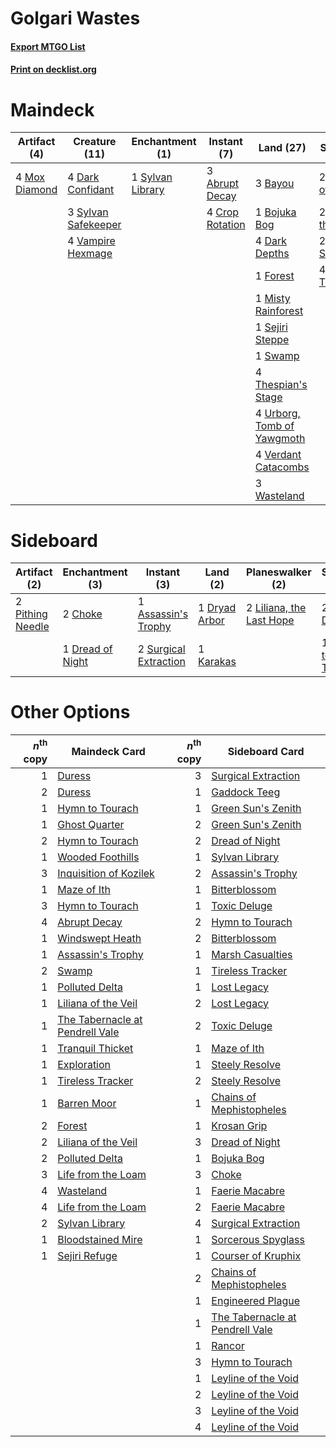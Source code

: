 # Golgari Wastes

#### [Export MTGO List](../collection/Golgari%20Wastes/Golgari%20Wastes.txt)
#### [Print on decklist.org](http://decklist.org/?deckmain=3%09Abrupt%20Decay%0A3%09Bayou%0A1%09Bojuka%20Bog%0A4%09Crop%20Rotation%0A4%09Dark%20Confidant%0A4%09Dark%20Depths%0A1%09Forest%0A2%09Inquisition%20of%20Kozilek%0A2%09Life%20from%20the%20Loam%0A1%09Misty%20Rainforest%0A4%09Mox%20Diamond%0A1%09Sejiri%20Steppe%0A1%09Swamp%0A1%09Sylvan%20Library%0A3%09Sylvan%20Safekeeper%0A2%09Sylvan%20Scrying%0A4%09Thespian's%20Stage%0A4%09Thoughtseize%0A4%09Urborg,%20Tomb%20of%20Yawgmoth%0A4%09Vampire%20Hexmage%0A4%09Verdant%20Catacombs%0A3%09Wasteland&deckside=1%09Assassin's%20Trophy%0A2%09Choke%0A1%09Dread%20of%20Night%0A1%09Dryad%20Arbor%0A2%09Duress%0A1%09Hymn%20to%20Tourach%0A1%09Karakas%0A2%09Liliana,%20the%20Last%20Hope%0A2%09Pithing%20Needle%0A2%09Surgical%20Extraction)
# Maindeck

|                                      Artifact (4)                                      |                                        Creature (11)                                         |                                      Enchantment (1)                                      |                                       Instant (7)                                        |                                              Land (27)                                              |                                           Sorcery (10)                                            |
|----------------------------------------------------------------------------------------|----------------------------------------------------------------------------------------------|-------------------------------------------------------------------------------------------|------------------------------------------------------------------------------------------|-----------------------------------------------------------------------------------------------------|---------------------------------------------------------------------------------------------------|
|4 [Mox Diamond](http://gatherer.wizards.com/Pages/Card/Details.aspx?multiverseid=212634)|4 [Dark Confidant](http://gatherer.wizards.com/Pages/Card/Details.aspx?multiverseid=370413)   |1 [Sylvan Library](http://gatherer.wizards.com/Pages/Card/Details.aspx?multiverseid=383120)|3 [Abrupt Decay](http://gatherer.wizards.com/Pages/Card/Details.aspx?multiverseid=425971) |3 [Bayou](http://gatherer.wizards.com/Pages/Card/Details.aspx?multiverseid=382860)                   |2 [Inquisition of Kozilek](http://gatherer.wizards.com/Pages/Card/Details.aspx?multiverseid=425900)|
|                                                                                        |3 [Sylvan Safekeeper](http://gatherer.wizards.com/Pages/Card/Details.aspx?multiverseid=430371)|                                                                                           |4 [Crop Rotation](http://gatherer.wizards.com/Pages/Card/Details.aspx?multiverseid=417430)|1 [Bojuka Bog](http://gatherer.wizards.com/Pages/Card/Details.aspx?multiverseid=247536)              |2 [Life from the Loam](http://gatherer.wizards.com/Pages/Card/Details.aspx?multiverseid=370398)    |
|                                                                                        |4 [Vampire Hexmage](http://gatherer.wizards.com/Pages/Card/Details.aspx?multiverseid=382397)  |                                                                                           |                                                                                          |4 [Dark Depths](http://gatherer.wizards.com/Pages/Card/Details.aspx?multiverseid=416746)             |2 [Sylvan Scrying](http://gatherer.wizards.com/Pages/Card/Details.aspx?multiverseid=49529)         |
|                                                                                        |                                                                                              |                                                                                           |                                                                                          |1 [Forest](http://gatherer.wizards.com/Pages/Card/Details.aspx?multiverseid=439605)                  |4 [Thoughtseize](http://gatherer.wizards.com/Pages/Card/Details.aspx?multiverseid=438676)          |
|                                                                                        |                                                                                              |                                                                                           |                                                                                          |1 [Misty Rainforest](http://gatherer.wizards.com/Pages/Card/Details.aspx?multiverseid=426065)        |                                                                                                   |
|                                                                                        |                                                                                              |                                                                                           |                                                                                          |1 [Sejiri Steppe](http://gatherer.wizards.com/Pages/Card/Details.aspx?multiverseid=243453)           |                                                                                                   |
|                                                                                        |                                                                                              |                                                                                           |                                                                                          |1 [Swamp](http://gatherer.wizards.com/Pages/Card/Details.aspx?multiverseid=439603)                   |                                                                                                   |
|                                                                                        |                                                                                              |                                                                                           |                                                                                          |4 [Thespian's Stage](http://gatherer.wizards.com/Pages/Card/Details.aspx?multiverseid=366353)        |                                                                                                   |
|                                                                                        |                                                                                              |                                                                                           |                                                                                          |4 [Urborg, Tomb of Yawgmoth](http://gatherer.wizards.com/Pages/Card/Details.aspx?multiverseid=287330)|                                                                                                   |
|                                                                                        |                                                                                              |                                                                                           |                                                                                          |4 [Verdant Catacombs](http://gatherer.wizards.com/Pages/Card/Details.aspx?multiverseid=426074)       |                                                                                                   |
|                                                                                        |                                                                                              |                                                                                           |                                                                                          |3 [Wasteland](http://gatherer.wizards.com/Pages/Card/Details.aspx?multiverseid=413790)               |                                                                                                   |


# Sideboard

|                                       Artifact (2)                                        |                                     Enchantment (3)                                     |                                          Instant (3)                                           |                                        Land (2)                                        |                                         Planeswalker (2)                                          |                                        Sorcery (3)                                         |
|-------------------------------------------------------------------------------------------|-----------------------------------------------------------------------------------------|------------------------------------------------------------------------------------------------|----------------------------------------------------------------------------------------|---------------------------------------------------------------------------------------------------|--------------------------------------------------------------------------------------------|
|2 [Pithing Needle](http://gatherer.wizards.com/Pages/Card/Details.aspx?multiverseid=425815)|2 [Choke](http://gatherer.wizards.com/Pages/Card/Details.aspx?multiverseid=430685)       |1 [Assassin's Trophy](http://gatherer.wizards.com/Pages/Card/Details.aspx?multiverseid=452902)  |1 [Dryad Arbor](http://gatherer.wizards.com/Pages/Card/Details.aspx?multiverseid=282542)|2 [Liliana, the Last Hope](http://gatherer.wizards.com/Pages/Card/Details.aspx?multiverseid=414388)|2 [Duress](http://gatherer.wizards.com/Pages/Card/Details.aspx?multiverseid=270465)         |
|                                                                                           |1 [Dread of Night](http://gatherer.wizards.com/Pages/Card/Details.aspx?multiverseid=4658)|2 [Surgical Extraction](http://gatherer.wizards.com/Pages/Card/Details.aspx?multiverseid=397706)|1 [Karakas](http://gatherer.wizards.com/Pages/Card/Details.aspx?multiverseid=201198)    |                                                                                                   |1 [Hymn to Tourach](http://gatherer.wizards.com/Pages/Card/Details.aspx?multiverseid=382976)|


# Other Options

|*n*<sup>th</sup> copy|                                              Maindeck Card                                               |*n*<sup>th</sup> copy|                                              Sideboard Card                                              |
|--------------------:|----------------------------------------------------------------------------------------------------------|--------------------:|----------------------------------------------------------------------------------------------------------|
|                    1|[Duress](http://gatherer.wizards.com/Pages/Card/Details.aspx?multiverseid=270465)                         |                    3|[Surgical Extraction](http://gatherer.wizards.com/Pages/Card/Details.aspx?multiverseid=397706)            |
|                    2|[Duress](http://gatherer.wizards.com/Pages/Card/Details.aspx?multiverseid=270465)                         |                    1|[Gaddock Teeg](http://gatherer.wizards.com/Pages/Card/Details.aspx?multiverseid=140188)                   |
|                    1|[Hymn to Tourach](http://gatherer.wizards.com/Pages/Card/Details.aspx?multiverseid=382976)                |                    1|[Green Sun's Zenith](http://gatherer.wizards.com/Pages/Card/Details.aspx?multiverseid=413711)             |
|                    1|[Ghost Quarter](http://gatherer.wizards.com/Pages/Card/Details.aspx?multiverseid=430470)                  |                    2|[Green Sun's Zenith](http://gatherer.wizards.com/Pages/Card/Details.aspx?multiverseid=413711)             |
|                    2|[Hymn to Tourach](http://gatherer.wizards.com/Pages/Card/Details.aspx?multiverseid=382976)                |                    2|[Dread of Night](http://gatherer.wizards.com/Pages/Card/Details.aspx?multiverseid=4658)                   |
|                    1|[Wooded Foothills](http://gatherer.wizards.com/Pages/Card/Details.aspx?multiverseid=405116)               |                    1|[Sylvan Library](http://gatherer.wizards.com/Pages/Card/Details.aspx?multiverseid=383120)                 |
|                    3|[Inquisition of Kozilek](http://gatherer.wizards.com/Pages/Card/Details.aspx?multiverseid=425900)         |                    2|[Assassin's Trophy](http://gatherer.wizards.com/Pages/Card/Details.aspx?multiverseid=452902)              |
|                    1|[Maze of Ith](http://gatherer.wizards.com/Pages/Card/Details.aspx?multiverseid=201263)                    |                    1|[Bitterblossom](http://gatherer.wizards.com/Pages/Card/Details.aspx?multiverseid=397701)                  |
|                    3|[Hymn to Tourach](http://gatherer.wizards.com/Pages/Card/Details.aspx?multiverseid=382976)                |                    1|[Toxic Deluge](http://gatherer.wizards.com/Pages/Card/Details.aspx?multiverseid=413650)                   |
|                    4|[Abrupt Decay](http://gatherer.wizards.com/Pages/Card/Details.aspx?multiverseid=425971)                   |                    2|[Hymn to Tourach](http://gatherer.wizards.com/Pages/Card/Details.aspx?multiverseid=382976)                |
|                    1|[Windswept Heath](http://gatherer.wizards.com/Pages/Card/Details.aspx?multiverseid=405115)                |                    2|[Bitterblossom](http://gatherer.wizards.com/Pages/Card/Details.aspx?multiverseid=397701)                  |
|                    1|[Assassin's Trophy](http://gatherer.wizards.com/Pages/Card/Details.aspx?multiverseid=452902)              |                    1|[Marsh Casualties](http://gatherer.wizards.com/Pages/Card/Details.aspx?multiverseid=401696)               |
|                    2|[Swamp](http://gatherer.wizards.com/Pages/Card/Details.aspx?multiverseid=439603)                          |                    1|[Tireless Tracker](http://gatherer.wizards.com/Pages/Card/Details.aspx?multiverseid=409997)               |
|                    1|[Polluted Delta](http://gatherer.wizards.com/Pages/Card/Details.aspx?multiverseid=405104)                 |                    1|[Lost Legacy](http://gatherer.wizards.com/Pages/Card/Details.aspx?multiverseid=417661)                    |
|                    1|[Liliana of the Veil](http://gatherer.wizards.com/Pages/Card/Details.aspx?multiverseid=425901)            |                    2|[Lost Legacy](http://gatherer.wizards.com/Pages/Card/Details.aspx?multiverseid=417661)                    |
|                    1|[The Tabernacle at Pendrell Vale](http://gatherer.wizards.com/Pages/Card/Details.aspx?multiverseid=201236)|                    2|[Toxic Deluge](http://gatherer.wizards.com/Pages/Card/Details.aspx?multiverseid=413650)                   |
|                    1|[Tranquil Thicket](http://gatherer.wizards.com/Pages/Card/Details.aspx?multiverseid=383135)               |                    1|[Maze of Ith](http://gatherer.wizards.com/Pages/Card/Details.aspx?multiverseid=201263)                    |
|                    1|[Exploration](http://gatherer.wizards.com/Pages/Card/Details.aspx?multiverseid=382262)                    |                    1|[Steely Resolve](http://gatherer.wizards.com/Pages/Card/Details.aspx?multiverseid=40130)                  |
|                    1|[Tireless Tracker](http://gatherer.wizards.com/Pages/Card/Details.aspx?multiverseid=409997)               |                    2|[Steely Resolve](http://gatherer.wizards.com/Pages/Card/Details.aspx?multiverseid=40130)                  |
|                    1|[Barren Moor](http://gatherer.wizards.com/Pages/Card/Details.aspx?multiverseid=382856)                    |                    1|[Chains of Mephistopheles](http://gatherer.wizards.com/Pages/Card/Details.aspx?multiverseid=159823)       |
|                    2|[Forest](http://gatherer.wizards.com/Pages/Card/Details.aspx?multiverseid=439605)                         |                    1|[Krosan Grip](http://gatherer.wizards.com/Pages/Card/Details.aspx?multiverseid=370557)                    |
|                    2|[Liliana of the Veil](http://gatherer.wizards.com/Pages/Card/Details.aspx?multiverseid=425901)            |                    3|[Dread of Night](http://gatherer.wizards.com/Pages/Card/Details.aspx?multiverseid=4658)                   |
|                    2|[Polluted Delta](http://gatherer.wizards.com/Pages/Card/Details.aspx?multiverseid=405104)                 |                    1|[Bojuka Bog](http://gatherer.wizards.com/Pages/Card/Details.aspx?multiverseid=247536)                     |
|                    3|[Life from the Loam](http://gatherer.wizards.com/Pages/Card/Details.aspx?multiverseid=370398)             |                    3|[Choke](http://gatherer.wizards.com/Pages/Card/Details.aspx?multiverseid=430685)                          |
|                    4|[Wasteland](http://gatherer.wizards.com/Pages/Card/Details.aspx?multiverseid=413790)                      |                    1|[Faerie Macabre](http://gatherer.wizards.com/Pages/Card/Details.aspx?multiverseid=370410)                 |
|                    4|[Life from the Loam](http://gatherer.wizards.com/Pages/Card/Details.aspx?multiverseid=370398)             |                    2|[Faerie Macabre](http://gatherer.wizards.com/Pages/Card/Details.aspx?multiverseid=370410)                 |
|                    2|[Sylvan Library](http://gatherer.wizards.com/Pages/Card/Details.aspx?multiverseid=383120)                 |                    4|[Surgical Extraction](http://gatherer.wizards.com/Pages/Card/Details.aspx?multiverseid=397706)            |
|                    1|[Bloodstained Mire](http://gatherer.wizards.com/Pages/Card/Details.aspx?multiverseid=405094)              |                    1|[Sorcerous Spyglass](http://gatherer.wizards.com/Pages/Card/Details.aspx?multiverseid=435407)             |
|                    1|[Sejiri Refuge](http://gatherer.wizards.com/Pages/Card/Details.aspx?multiverseid=270876)                  |                    1|[Courser of Kruphix](http://gatherer.wizards.com/Pages/Card/Details.aspx?multiverseid=442153)             |
|                     |                                                                                                          |                    2|[Chains of Mephistopheles](http://gatherer.wizards.com/Pages/Card/Details.aspx?multiverseid=159823)       |
|                     |                                                                                                          |                    1|[Engineered Plague](http://gatherer.wizards.com/Pages/Card/Details.aspx?multiverseid=12944)               |
|                     |                                                                                                          |                    1|[The Tabernacle at Pendrell Vale](http://gatherer.wizards.com/Pages/Card/Details.aspx?multiverseid=201236)|
|                     |                                                                                                          |                    1|[Rancor](http://gatherer.wizards.com/Pages/Card/Details.aspx?multiverseid=423501)                         |
|                     |                                                                                                          |                    3|[Hymn to Tourach](http://gatherer.wizards.com/Pages/Card/Details.aspx?multiverseid=382976)                |
|                     |                                                                                                          |                    1|[Leyline of the Void](http://gatherer.wizards.com/Pages/Card/Details.aspx?multiverseid=205013)            |
|                     |                                                                                                          |                    2|[Leyline of the Void](http://gatherer.wizards.com/Pages/Card/Details.aspx?multiverseid=205013)            |
|                     |                                                                                                          |                    3|[Leyline of the Void](http://gatherer.wizards.com/Pages/Card/Details.aspx?multiverseid=205013)            |
|                     |                                                                                                          |                    4|[Leyline of the Void](http://gatherer.wizards.com/Pages/Card/Details.aspx?multiverseid=205013)            |

